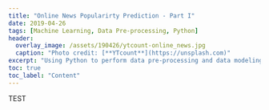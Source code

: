 ```yaml
---
title: "Online News Popularirty Prediction - Part I"
date: 2019-04-26
tags: [Machine Learning, Data Pre-processing, Python]
header:
  overlay_image: /assets/190426/ytcount-online_news.jpg
  caption: "Photo credit: [**YTcount**](https://unsplash.com)"
excerpt: "Using Python to perform data pre-processing and data modeling. (Difficulty: ★★☆☆☆)"
toc: true
toc_label: "Content"
---
```


TEST
